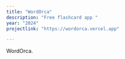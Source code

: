 ```yaml
---
title: "WordOrca"
description: "Free flashcard app "
year: "2024"
projectlink: "https://wordorca.vercel.app"

---
```


WordOrca.